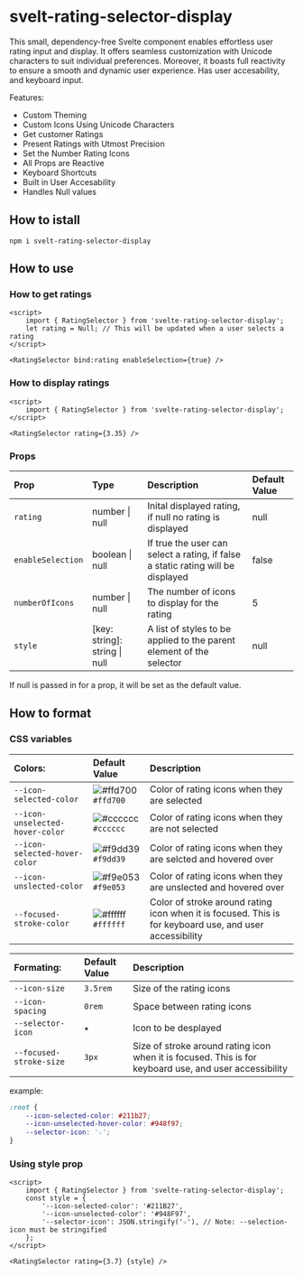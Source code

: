 # svelt-rating-selector-display

This small, dependency-free Svelte component enables effortless user rating input and display. It offers seamless customization with Unicode characters to suit individual preferences. Moreover, it boasts full reactivity to ensure a smooth and dynamic user experience. Has user accesability, and keyboard input.

Features:

- Custom Theming
- Custom Icons Using Unicode Characters
- Get customer Ratings
- Present Ratings with Utmost Precision
- Set the Number Rating Icons
- All Props are Reactive
- Keyboard Shortcuts
- Built in User Accesability
- Handles Null values

## How to istall

```
npm i svelt-rating-selector-display
```

## How to use

### How to get ratings

```svelte
<script>
	import { RatingSelector } from 'svelte-rating-selector-display';
	let rating = Null; // This will be updated when a user selects a rating
</script>

<RatingSelector bind:rating enableSelection={true} />
```

### How to display ratings

```svelte
<script>
	import { RatingSelector } from 'svelte-rating-selector-display';
</script>

<RatingSelector rating={3.35} />
```

### Props

| Prop              | Type                          | Description                                                                      | Default Value |
| :---------------- | :---------------------------- | :------------------------------------------------------------------------------- | :------------ |
| `rating`          | number \| null                | Inital displayed rating, if null no rating is displayed                          | null          |
| `enableSelection` | boolean \| null               | If true the user can select a rating, if false a static rating will be displayed | false         |
| `numberOfIcons`   | number \| null                | The number of icons to display for the rating                                    | 5             |
| `style`           | [key: string]: string \| null | A list of styles to be applied to the parent element of the selector             | null          |

If null is passed in for a prop, it will be set as the default value.

## How to format

### CSS variables

| Colors:                         | Default Value                                                                   | Description                                                                                             |
| :------------------------------ | :------------------------------------------------------------------------------ | :------------------------------------------------------------------------------------------------------ |
| `--icon-selected-color`         | ![#ffd700](https://craftypixels.com/placeholder-image/800x200/ffd700&text=+) `#ffd700`       | Color of rating icons when they are selected                                                            |
| `--icon-unselected-hover-color` | ![#cccccc](https://craftypixels.com/placeholder-image/800x200/cccccc&text=+) `#cccccc`                | Color of rating icons when they are not selected                                                        |
| `--icon-selected-hover-color`   | ![#f9dd39](https://craftypixels.com/placeholder-image/800x200/f9dc39&text=+) `#f9dd39`       | Color of rating icons when they are selcted and hovered over                                            |
| `--icon-unslected-color`        | ![#f9e053](https://craftypixels.com/placeholder-image/800x200/f9e053&text=+) `#f9e053` | Color of rating icons when they are unslected and hovered over                                          |
| `--focused-stroke-color`        | ![#ffffff](https://craftypixels.com/placeholder-image/800x200/ffffff&text=+) `#ffffff`       | Color of stroke around rating icon when it is focused. This is for keyboard use, and user accessibility |

| Formating:              | Default Value | Description                                                                                            |
| :---------------------- | :------------ | :----------------------------------------------------------------------------------------------------- |
| `--icon-size`           | `3.5rem`      | Size of the rating icons                                                                               |
| `--icon-spacing`        | `0rem`        | Space between rating icons                                                                             |
| `--selector-icon`       | `★`           | Icon to be desplayed                                                                                   |
| `--focused-stroke-size` | `3px`         | Size of stroke around rating icon when it is focused. This is for keyboard use, and user accessibility |

example:

```css
:root {
	--icon-selected-color: #211b27;
	--icon-unselected-hover-color: #948f97;
	--selector-icon: '☆';
}
```

### Using style prop

```svelte
<script>
	import { RatingSelector } from 'svelte-rating-selector-display';
	const style = {
		'--icon-selected-color': '#211B27',
		'--icon-unselected-color': '#948F97',
		'--selector-icon': JSON.stringify('☆'), // Note: --selection-icon must be stringified
	};
</script>

<RatingSelector rating={3.7} {style} />
```
